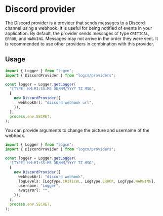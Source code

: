 # Discord provider

The Discord provider is a provider that sends messages to a Discord channel using a webhook. It is useful for being notified of events in your application. By default, the provider sends messages of type `CRITICAL`, `ERROR`, and `WARNING`. Messages may not arrive in the order they were sent. It is recommended to use other providers in combination with this provider.

## Usage

```ts
import { Logger } from "logcm";
import { DiscordProvider } from "logcm/providers";

const logger = Logger.getLogger(
  "[TYPE] HH:MI:SS:MS DD/MM/YYYY TZ MSG",
  [
    new DiscordProvider({
      webhookUrl: "discord webhook url",
    }),
  ],
  process.env.SECRET,
);
```

You can provide arguments to change the picture and username of the webhook.

```ts
import { Logger } from "logcm";
import { DiscordProvider } from "logcm/providers";

const logger = Logger.getLogger(
  "[TYPE] HH:MI:SS:MS DD/MM/YYYY TZ MSG",
  [
    new DiscordProvider({
      webhookUrl: "discord webhook",
      logLevels: [LogType.CRITICAL, LogType.ERROR, LogType.WARNING],
      username: "Logger",
      avatarUrl: "",
    }),
  ],
  process.env.SECRET,
);
```
